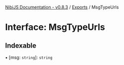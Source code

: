 [NibiJS Documentation - v0.8.3](../README.md) / [Exports](../README.md) / MsgTypeUrls

# Interface: MsgTypeUrls

## Indexable

▪ [msg: `string`]: `string`
